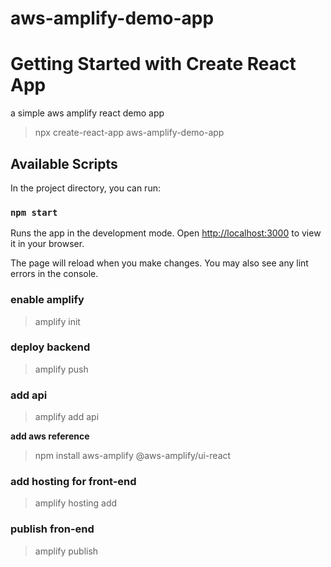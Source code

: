 # aws-amplify-demo-app



# Getting Started with Create React App

a simple aws amplify react demo app

> npx create-react-app aws-amplify-demo-app

## Available Scripts

In the project directory, you can run:

### `npm start`

Runs the app in the development mode.
Open [http://localhost:3000](http://localhost:3000) to view it in your browser.

The page will reload when you make changes.
You may also see any lint errors in the console.

### enable amplify

> amplify init

### deploy backend

> amplify push

### add api

> amplify add api

__add aws reference__

> npm install aws-amplify @aws-amplify/ui-react

### add hosting for front-end

> amplify hosting add

### publish fron-end

> amplify publish
